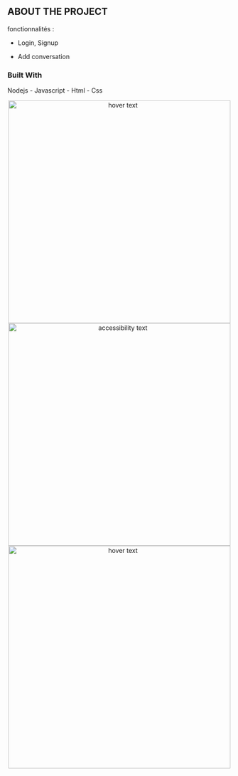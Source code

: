 <a name="discord-vuejs"></a>

## ABOUT THE PROJECT
fonctionnalités :
- Login, Signup
* Add conversation

### Built With
Nodejs - Javascript - Html - Css

<p align="center">
  <img src="./images/1.png" width="500" title="hover text">
  <img src="./images/2.png" width="500" alt="accessibility text">
  <img src="./images/3.png" width="500" title="hover text">
</p>
